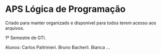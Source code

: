 # APS Lógica de Programação

Criado para manter organizado e disponível para todos terem acesso aos arquivos.

1º Semestre de GTI.

Alunos: 
Carlos Paltrinieri.
Bruno Bacherli.
Bianca ...
